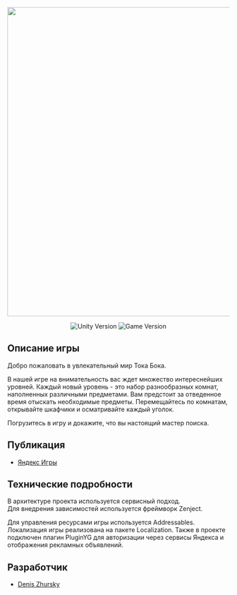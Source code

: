 <p align="center">
      <img src="https://dz-games.ru/images/games/tokaboka_banner.png" width="700">
</p>

<p align="center">
   <img src="https://img.shields.io/badge/Engine-Unity%202023.2.1f1-brightgreen" alt="Unity Version">
   <img src="https://img.shields.io/badge/Version-1.1.2%20(Stable)-blue" alt="Game Version">
</p>

## Описание игры

Добро пожаловать в увлекательный мир Тока Бока.

В нашей игре на внимательность вас ждет множество интереснейших уровней. Каждый новый уровень - это набор разнообразных комнат, наполненных различными предметами. Вам предстоит за отведенное время отыскать необходимые предметы. Перемещайтесь по комнатам, открывайте шкафчики и осматривайте каждый уголок.

Погрузитесь в игру и докажите, что вы настоящий мастер поиска.

## Публикация

- [Яндекс Игры](https://yandex.ru/games/app/253575)

## Технические подробности

В архитектуре проекта используется сервисный подход.<br>
Для внедрения зависимостей используется фреймворк Zenject.

Для управления ресурсами игры используется Addressables. Локализация игры реализована на пакете Localization.
Также в проекте подключен плагин PluginYG для авторизации через сервисы Яндекса и отображения рекламных объявлений.

## Разработчик

- [Denis Zhursky](https://github.com/deniszh16)

